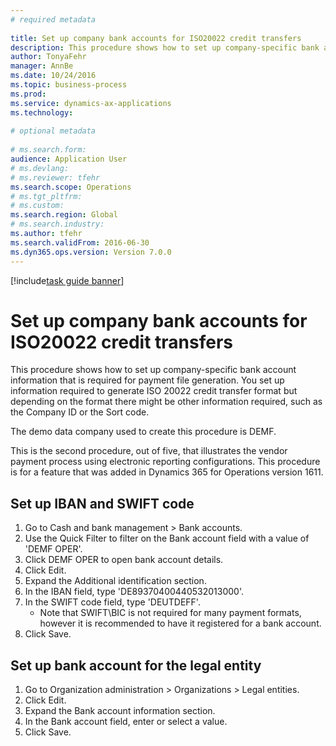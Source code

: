 ```yaml
--- 
# required metadata 
 
title: Set up company bank accounts for ISO20022 credit transfers
description: This procedure shows how to set up company-specific bank account information that is required for payment file generation. 
author: TonyaFehr 
manager: AnnBe 
ms.date: 10/24/2016
ms.topic: business-process 
ms.prod:  
ms.service: dynamics-ax-applications 
ms.technology:  
 
# optional metadata 
 
# ms.search.form:   
audience: Application User 
# ms.devlang:  
# ms.reviewer: tfehr 
ms.search.scope: Operations 
# ms.tgt_pltfrm:  
# ms.custom:  
ms.search.region: Global
# ms.search.industry: 
ms.author: tfehr 
ms.search.validFrom: 2016-06-30 
ms.dyn365.ops.version: Version 7.0.0 
---
```


[!include[task guide banner](.../includes/task-guide-banner.md)]

# Set up company bank accounts for ISO20022 credit transfers

This procedure shows how to set up company-specific bank account information that is required for payment file generation. You set up information required to generate ISO 20022 credit transfer format but depending on the format there might be other information required, such as the Company ID or the Sort code. 

The demo data company used to create this procedure is DEMF.

This is the second procedure, out of five, that illustrates the vendor payment process using electronic reporting configurations. This procedure is for a feature that was added in Dynamics 365 for Operations version 1611.


## Set up IBAN and SWIFT code
1. Go to Cash and bank management > Bank accounts.
2. Use the Quick Filter to filter on the Bank account field with a value of 'DEMF OPER'.
3. Click DEMF OPER to open bank account details.
4. Click Edit.
5. Expand the Additional identification section.
6. In the IBAN field, type 'DE89370400440532013000'.
7. In the SWIFT code field, type 'DEUTDEFF'.
    * Note that SWIFT\BIC is not required for many payment formats, however it is recommended to have it registered for a bank account.  
8. Click Save.

## Set up bank account for the legal entity
1. Go to Organization administration > Organizations > Legal entities.
2. Click Edit.
3. Expand the Bank account information section.
4. In the Bank account field, enter or select a value.
5. Click Save.

